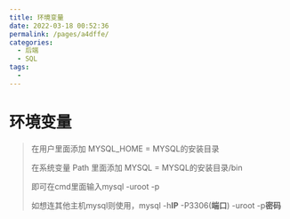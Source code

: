 ```yaml
---
title: 环境变量
date: 2022-03-18 00:52:36
permalink: /pages/a4dffe/
categories:
  - 后端
  - SQL
tags:
  - 
---
```

# 环境变量

> 在用户里面添加 MYSQL_HOME = MYSQL的安装目录
>
> 在系统变量 Path 里面添加 MYSQL = MYSQL的安装目录/bin
>
> 即可在cmd里面输入mysql -uroot -p
>
> 如想连其他主机mysql则使用，mysql -h**IP** -P3306(**端口**) -uroot -p**密码**





